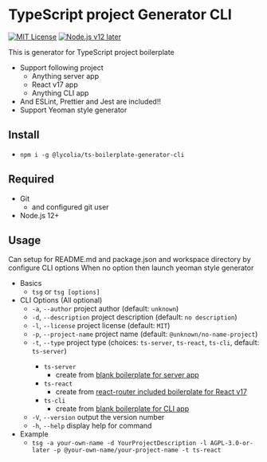 # TypeScript project Generator CLI

[![MIT License](http://img.shields.io/badge/license-MIT-blue.svg?style=flat)](LICENSE) [![Node.js v12 later](https://img.shields.io/badge/node.js-v12_later-green)](LICENSE)

This is generator for TypeScript project boilerplate

- Support following project
  - Anything server app
  - React v17 app
  - Anything CLI app
- And ESLint, Prettier and Jest are included!!
- Support Yeoman style generator

## Install

- `npm i -g @lycolia/ts-boilerplate-generator-cli`

## Required

- Git
  - and configured git user
- Node.js 12+

## Usage

Can setup for README.md and package.json and workspace directory by configure CLI options
When no option then launch yeoman style generator

- Basics
  - `tsg` or `tsg [options]`
- CLI Options (All optional)
  - `-a`, `--author` <author> project author (default: `unknown`)
  - `-d`, `--description` <description> project description (default: `no description`)
  - `-l`, `--license` <license> project license (default: `MIT`)
  - `-p`, `--project-name` <projectName> project name (default: `@unknown/no-name-project`)
  - `-t`, `--type` <type> project type (choices: `ts-server`, `ts-react`, `ts-cli`, default: `ts-server`)
    - `ts-server`
      - create from [blank boilerplate for server app](https://github.com/Lycolia/ts-server-boilerplate)
    - `ts-react`
      - create from [react-router included boilerplate for React v17](https://github.com/Lycolia/ts-react-boilerplate)
    - `ts-cli`
      - create from [blank boilerplate for CLI app](https://github.com/Lycolia/ts-cli-boilerplate)
  - `-V`, `--version` output the version number
  - `-h`, `--help` display help for command
- Example
  - `tsg -a your-own-name -d YourProjectDescription -l AGPL-3.0-or-later -p @your-own-name/your-project-name -t ts-react`
